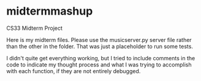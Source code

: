 # midtermmashup
CS33 Midterm Project

Here is my midterm files. Please use the musicserver.py server file rather than the other in the folder. That was just a placeholder to run some tests.

I didn't quite get everything working, but I tried to include comments in the code to indicate my thought process and what I was trying to accomplish with each function, if they are not entirely debugged.
